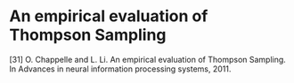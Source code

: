 # An empirical evaluation of Thompson Sampling

\[31\] O. Chappelle and L. Li. An empirical evaluation of Thompson Sampling. In Advances in neural information processing systems, 2011.

